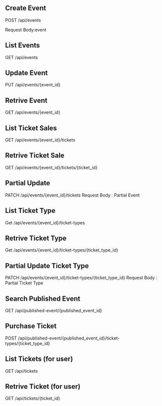 ## Create Event

POST /api/events

Request Body:event

## List Events

GET /api/events

## Update Event

PUT /api/events/{event_id}

## Retrive Event

GET /api/events/{event_id}

## List Ticket Sales

GET /api/events/{event_id}/tickets

## Retrive Ticket Sale

GET /api/events/{event_id}/tickets/{ticket_id}

## Partial Update

PATCH /api/events/{event_id}/tickets
Request Body : Partial Event

## List Ticket Type

Get /api/events/{event_id}/ticket-types

## Retrive Ticket Type

Get /api/events/{event_id}/ticket-types/{ticket_type_id}

## Partial Update Ticket Type

PATCH /api/events/{event_id}/ticket-types/{ticket_type_id}
Request Body : Partial Ticket Type

## Search Published Event

GET /api/published-event/{published_event_id}

## Purchase Ticket

POST /api/published-event/{published_event_id}/ticket-types/{ticket_type_id}

## List Tickets (for user)

GET /api/tickets

## Retrive Ticket (for user)

GET /api/tickets/{ticket_id}
